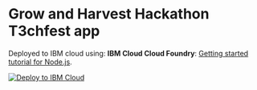 
# Grow and Harvest Hackathon T3chfest app
Deployed to IBM cloud using:
**IBM Cloud Cloud Foundry**: [Getting started tutorial for Node.js](https://console.bluemix.net/docs/runtimes/nodejs/getting-started.html).

[![Deploy to IBM Cloud](https://cloud.ibm.com/devops/setup/deploy/button.png)](https://cloud.ibm.com/devops/setup/deploy?repository=https://github.com/angulito/t3chfest-hackathon-2019.git)